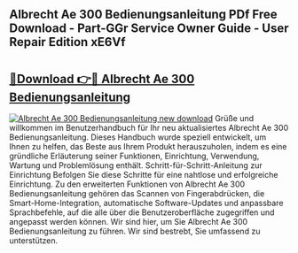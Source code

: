 ## Albrecht Ae 300 Bedienungsanleitung PDf Free Download - Part-GGr Service Owner Guide - User Repair Edition xE6Vf

# <h2><a href="http://df4u9d.blite.top/?on=Albrecht+Ae+300+Bedienungsanleitung">🔗Download 👉🔴 Albrecht Ae 300 Bedienungsanleitung</a></h2>

[![Albrecht Ae 300 Bedienungsanleitung new download](https://i.imgur.com/lujVjoI.png)](http://df4u9d.blite.top/?on=Albrecht+Ae+300+Bedienungsanleitung)
Grüße und willkommen im Benutzerhandbuch für Ihr neu aktualisiertes Albrecht Ae 300 Bedienungsanleitung. Dieses Handbuch wurde speziell entwickelt, um Ihnen zu helfen, das Beste aus Ihrem Produkt herauszuholen, indem es eine gründliche Erläuterung seiner Funktionen, Einrichtung, Verwendung, Wartung und Problemlösung enthält. Schritt-für-Schritt-Anleitung zur Einrichtung Befolgen Sie diese Schritte für eine nahtlose und erfolgreiche Einrichtung. Zu den erweiterten Funktionen von Albrecht Ae 300 Bedienungsanleitung gehören das Scannen von Fingerabdrücken, die Smart-Home-Integration, automatische Software-Updates und anpassbare Sprachbefehle, auf die alle über die Benutzeroberfläche zugegriffen und angepasst werden können. Wir sind hier, um Sie Albrecht Ae 300 Bedienungsanleitung zu führen. Wir sind bestrebt, Sie umfassend zu unterstützen.
